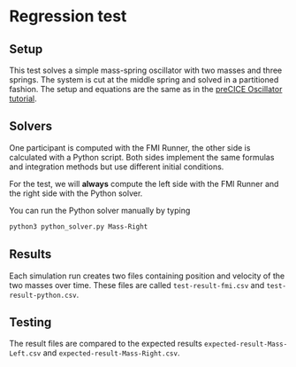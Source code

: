 # Regression test

## Setup

This test solves a simple mass-spring oscillator with two masses and three springs. The system is cut at the middle spring and solved in a partitioned fashion. The setup and equations are the same as in the [preCICE Oscillator tutorial](https://github.com/precice/tutorials/tree/master/oscillator).

## Solvers

One participant is computed with the FMI Runner, the other side is calculated with a Python script. Both sides implement the same formulas and integration methods but use different initial conditions.

For the test, we will **always** compute the left side with the FMI Runner and the right side with the Python solver.

You can run the Python solver manually by typing

```bash
python3 python_solver.py Mass-Right
```

## Results

Each simulation run creates two files containing position and velocity of the two masses over time. These files are called `test-result-fmi.csv` and `test-result-python.csv`.

## Testing

The result files are compared to the expected results `expected-result-Mass-Left.csv` and `expected-result-Mass-Right.csv`.

